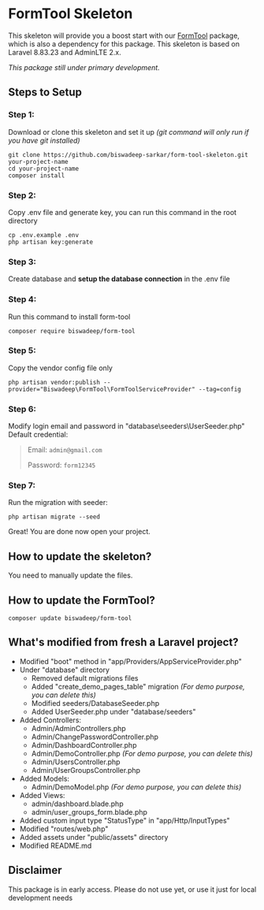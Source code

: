 # FormTool Skeleton

This skeleton will provide you a boost start with our [FormTool](https://github.com/biswadeep-sarkar/form-tool) package, which is also a dependency for this package. This skeleton is based on Laravel 8.83.23 and AdminLTE 2.x.

*This package still under primary development.*

## Steps to Setup

### Step 1:
Download or clone this skeleton and set it up *(git command will only run if you have git installed)*
```
git clone https://github.com/biswadeep-sarkar/form-tool-skeleton.git your-project-name
cd your-project-name
composer install
```

### Step 2:
Copy .env file and generate key, you can run this command in the root directory

```
cp .env.example .env
php artisan key:generate
```

### Step 3:
Create database and **setup the database connection** in the .env file

### Step 4:
Run this command to install form-tool
```
composer require biswadeep/form-tool
```

### Step 5:
Copy the vendor config file only
```
php artisan vendor:publish --provider="Biswadeep\FormTool\FormToolServiceProvider" --tag=config
```

### Step 6:
Modify login email and password in "database\seeders\UserSeeder.php"<br>
Default credential:
> Email: `admin@gmail.com`
>
> Password: `form12345`

### Step 7:
Run the migration with seeder:
```
php artisan migrate --seed
```
Great! You are done now open your project.


## How to update the skeleton?
You need to manually update the files.
<!-- DON'T USE THE BELOW METHOD

You can just always download, copy and replace all the files.<br>
Here is a hacky way with the git clone process that will work from your project's root directory:

Windows:
```
git clone https://github.com/biswadeep-sarkar/form-tool-skeleton.git temp
xcopy /e /c /y temp .
rmdir temp -Recurse -Force
```
Mac/Linux:
```
git clone https://github.com/biswadeep-sarkar/form-tool-skeleton.git temp
mv -rf temp/.* ../
rm -rf temp
```
Here we are cloning this repository into a temp folder. Then coping/moving all the files into our project and then deleted the temp folder.
-->

## How to update the FormTool?
```
composer update biswadeep/form-tool
```

## What's modified from fresh a Laravel project?
- Modified "boot" method in "app/Providers/AppServiceProvider.php"
- Under "database" directory
  - Removed default migrations files
  - Added "create_demo_pages_table" migration *(For demo purpose, you can delete this)*
  - Modified seeders/DatabaseSeeder.php
  - Added UserSeeder.php under "database/seeders"
- Added Controllers:
  - Admin/AdminControllers.php
  - Admin/ChangePasswordController.php
  - Admin/DashboardController.php
  - Admin/DemoController.php *(For demo purpose, you can delete this)*
  - Admin/UsersController.php
  - Admin/UserGroupsController.php
- Added Models:
  - Admin/DemoModel.php *(For demo purpose, you can delete this)*
- Added Views:
  - admin/dashboard.blade.php
  - admin/user_groups_form.blade.php
- Added custom input type "StatusType" in "app/Http/InputTypes"
- Modified "routes/web.php"
- Added assets under "public/assets" directory
- Modified README.md

## Disclaimer
This package is in early access.
Please do not use yet, or use it just for local development needs